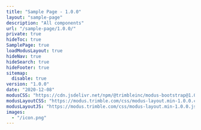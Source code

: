```yaml
---
title: "Sample Page - 1.0.0"
layout: "sample-page"
description: "All components"
url: "/sample-page/1.0.0/"
private: true
hideToc: true
SamplePage: true
loadModusLayout: true
hideNav: true
hideSearch: true
hideFooter: true
sitemap:
  disable: true
version: "1.0.0"
date: "2020-12-08"
modusCSS: "https://cdn.jsdelivr.net/npm/@trimbleinc/modus-bootstrap@1.0.0/dist/"
modusLayoutCSS: "https://modus.trimble.com/css/modus-layout.min-1.0.0.css"
modusLayoutJS: "https://modus.trimble.com/css/modus-layout.min-1.0.0.js"
images:
  - "/icon.png"
---
```

